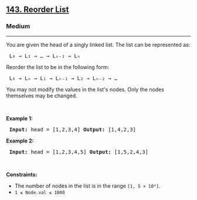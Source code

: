 <h2><a href="https://leetcode.com/problems/reorder-list/description/">143. Reorder List</a></h2> <h3>Medium</h3> <hr> <p>You are given the head of a singly linked list. The list can be represented as:</p> <pre> L₀ → L₁ → … → Lₙ₋₁ → Lₙ </pre> <p>Reorder the list to be in the following form:</p> <pre> L₀ → Lₙ → L₁ → Lₙ₋₁ → L₂ → Lₙ₋₂ → … </pre>

<p>You may not modify the values in the list's nodes. Only the nodes themselves may be changed.</p>

<p>&nbsp;</p> <p><strong class="example">Example 1:</strong></p> <pre> <strong>Input:</strong> head = [1,2,3,4] <strong>Output:</strong> [1,4,2,3] </pre>

<p><strong class="example">Example 2:</strong></p> <pre> <strong>Input:</strong> head = [1,2,3,4,5] <strong>Output:</strong> [1,5,2,4,3] </pre>

<p>&nbsp;</p> <p><strong>Constraints:</strong></p> <ul> <li>The number of nodes in the list is in the range <code>[1, 5 × 10⁴]</code>.</li> <li><code>1 ≤ Node.val ≤ 1000</code></li> </ul>